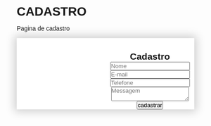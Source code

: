 # CADASTRO
Pagina de cadastro
<!DOCTYPE html>
<html lang="en">
<head>
    <meta charset="UTF-8">
    <meta http-equiv="X-UA-Compatible" content="IE=edge">
    <meta name="viewport" content="width=device-width, initial-scale=1.0">
    <title>Pagina de contato</title>
</head>
<style>
    *{
	padding: 0;
	margin: 0;
	box-sizing: border-box;
	font-family: 'Quicksand', sans-serif;
}

body{
	height: 100vh;
	width: 100%;
}

.container{
	position: relative;
	width: 100%;
	height: 100%;
	display: flex;
	justify-content: center;
	align-items: center;
	padding: 20px 100px;
}

.container:after{
	content: '';
	position: absolute;
	width: 100%;
	height: 100%;
	left: 0;
	top: 0;
	background: url("3.jpeg") no-repeat center;
	background-size: cover;
	filter: blur(10px);
	z-index: -1;
}
.contact-box{
	max-width: 850px;
	display: grid;
	grid-template-columns: repeat(2, 1fr);
	justify-content: center;
	align-items: center;
	text-align: center;
	background-color: #fff;
	box-shadow: 0px 0px 19px 5px rgba(0,0,0,0.19);
}

.left{
	background: url("2.jpeg") no-repeat center;
	background-size: cover;
	height: 100%;
}

.right{
	padding: 25px 40px;
}

h2{
	position: relative;
	padding: 0 0 10px;
	margin-bottom: 10px;
}

h2:after{
	content: '';
    position: absolute;
    left: 50%;
    bottom: 0;
    transform: translateX(-50%);
    height: 4px;
    width: 50px;
    border-radius: 2px;
    background-color: #7127ae;;
}

.field{
	width: 100%;
	border: 2px solid rgba(0, 0, 0, 0);
	outline: none;
	background-color: rgba(230, 230, 230, 0.6);
	padding: 0.5rem 1rem;
	font-size: 1.1rem;
	margin-bottom: 22px;
	transition: .3s;
}

.field:hover{
	background-color: rgba(0, 0, 0, 0.1);
}

textarea{
	min-height: 150px;
}

.btn{
	width: 100%;
	padding: 0.5rem 1rem;
	background-color:#7127ae ;
	color: #fff;
	font-size: 1.1rem;
	border: none;
	outline: none;
	cursor: pointer;
	transition: .3s;
}

.btn:hover{
    background-color: #7127ae;
}

.field:focus{
    border: 2px solid rgba(30,85,250,0.47);
    background-color: #fff;
}

@media screen and (max-width: 880px){
	.contact-box{
		grid-template-columns: 1fr;
	}
	.left{
		height: 200px;
	}
} 
</style>
<body>
    <div class="container">
		<div class="contact-box">
			<div class="left"></div>
			<div class="right">
				<h2>Cadastro</h2>
				<input type="text" class="field" placeholder="Nome">
				<input type="text" class="field" placeholder="E-mail">
				<input type="text" class="field" placeholder="Telefone">
				<textarea placeholder="Messagem" class="field"></textarea>
				<button class="btn">cadastrar</button>
			</div>
		</div>
	</div>
</body>
</html>
